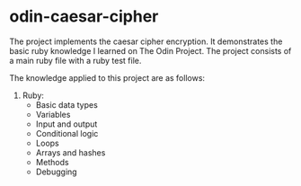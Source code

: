 # odin-caesar-cipher
The project implements the caesar cipher encryption.
It demonstrates the basic ruby knowledge I learned on The Odin Project.
The project consists of a main ruby file with a ruby test file.

The knowledge applied to this project are as follows:
1. Ruby:
    - Basic data types
    - Variables
    - Input and output
    - Conditional logic
    - Loops
    - Arrays and hashes
    - Methods
    - Debugging